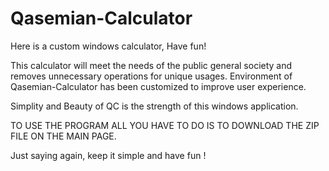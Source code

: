# Qasemian-Calculator
Here is a custom windows calculator, Have fun!

This calculator will meet the needs of the public general society and removes unnecessary operations for unique usages.
Environment of Qasemian-Calculator has been customized to improve user experience.

Simplity and Beauty of QC is the strength of this windows application.

TO USE THE PROGRAM ALL YOU HAVE TO DO IS TO DOWNLOAD THE ZIP FILE ON THE MAIN PAGE.

Just saying again, keep it simple and have fun !
